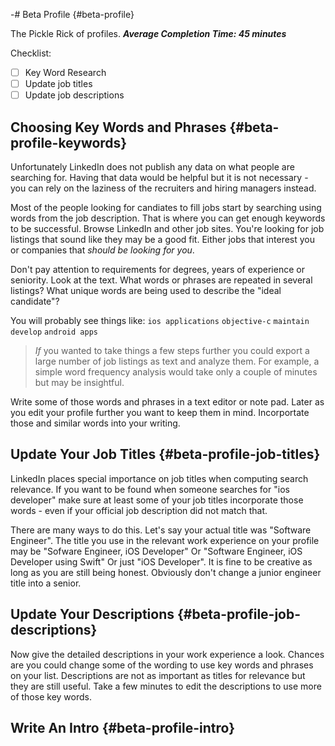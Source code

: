 -# Beta Profile {#beta-profile}

The Pickle Rick of profiles.
***Average Completion Time: 45 minutes***

Checklist:
- [ ] Key Word Research
- [ ] Update job titles
- [ ] Update job descriptions

[TODO]: # (Larger overview of relevance and weighting)

## Choosing Key Words and Phrases {#beta-profile-keywords}

Unfortunately LinkedIn does not publish any data on what people are searching for.  Having that data would be helpful but it is not necessary - you can rely on the laziness of the recruiters and hiring managers instead.

Most of the people looking for candiates to fill jobs start by searching using words from the job description. That is where you can get enough keywords to be successful. Browse LinkedIn and other job sites. You're looking for job listings that sound like they may be a good fit. Either jobs that interest you or companies that *should be looking for you*. 

Don't pay attention to requirements for degrees, years of experience or seniority. Look at the text. What words or phrases are repeated in several listings? What unique words are being used to describe the "ideal candidate"?

You will probably see things like:
`ios applications`
`objective-c`
`maintain`
`develop`
`android apps`

> *If* you wanted to take things a few steps further you could export a large number of job listings as text and analyze them. For example, a simple word frequency analysis would take only a couple of minutes but may be insightful. 
> 

Write some of those words and phrases in a text editor or note pad.  Later as you edit your profile further you want to keep them in mind. Incorportate those and similar words into your writing.

## Update Your Job Titles {#beta-profile-job-titles}

LinkedIn places special importance on job titles when computing search relevance.  If you want to be found when someone searches for "ios developer" make sure at least some of your job titles incorporate those words - even if your official job description did not match that.

There are many ways to do this. Let's say your actual title was "Software Engineer". The title you use in the relevant work experience on your profile may be "Sofware Engineer, iOS Developer"
Or "Software Engineer, iOS Developer using Swift"
Or just "iOS Developer".
It is fine to be creative as long as you are still being honest. Obviously don't change a junior engineer title into a senior.

## Update Your Descriptions {#beta-profile-job-descriptions}

Now give the detailed descriptions in your work experience a look. Chances are you could change some of the wording to use key words and phrases on your list. Descriptions are not as important as titles for relevance but they are still useful. Take a few minutes to edit the descriptions to use more of those key words.

## Write An Intro {#beta-profile-intro}

[TODO]: # (this)

